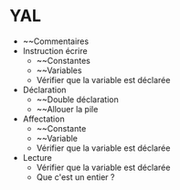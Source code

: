 # YAL

  - ~~Commentaires
  - Instruction écrire 
    - ~~Constantes
    - ~~Variables
    - Vérifier que la variable est déclarée
  - Déclaration
    - ~~Double déclaration
    - ~~Allouer la pile
  - Affectation
    - ~~Constante
    - ~~Variable
    - Vérifier que la variable est déclarée
  - Lecture
    -  Vérifier que la variable est déclarée
    -  Que c'est un entier ?
